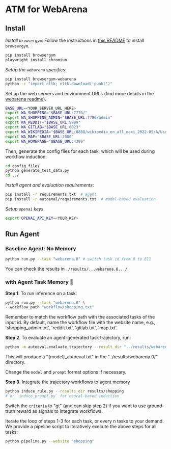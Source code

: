 # ATM for WebArena

## Install

*Install `browsergym`*: Follow the instructions in [this README](https://github.com/ServiceNow/BrowserGym) to install `browsergym`.

```bash
pip install browsergym
playwright install chromium
```

*Setup the `webarena` specifics*:

```bash
pip install browsergym-webarena
python -c "import nltk; nltk.download('punkt')"
```

Set up the web servers and environment URLs (find more details in the [webarena readme](https://github.com/web-arena-x/webarena/blob/main/environment_docker/README.md)).

```bash
BASE_URL=<YOUR_SERVER_URL_HERE>
export WA_SHOPPING="$BASE_URL:7770/"
export WA_SHOPPING_ADMIN="$BASE_URL:7780/admin"
export WA_REDDIT="$BASE_URL:9999"
export WA_GITLAB="$BASE_URL:8023"
export WA_WIKIPEDIA="$BASE_URL:8888/wikipedia_en_all_maxi_2022-05/A/User:The_other_Kiwix_guy/Landing"
export WA_MAP="$BASE_URL:3000"
export WA_HOMEPAGE="$BASE_URL:4399"
```

Then, generate the config files for each task, which will be used during workflow induction.

```bash
cd config_files
python generate_test_data.py
cd ../
```

*Install agent and evaluation requirements*:

```bash
pip install -r requirements.txt  # agent
pip install -r autoeval/requirements.txt  # model-based evaluation
```

*Setup `openai` keys*

```bash
export OPENAI_API_KEY=<YOUR_KEY>
```


## Run Agent

### Baseline Agent: No Memory

```bash
python run.py --task "webarena.0" # switch task id from 0 to 811
```

You can check the results in `./results/...webarena.0.../`.

### with Agent Task Memory :atm:

**Step 1**. To run inference on a task:

```bash
python run.py --task "webarena.0" \
--workflow_path "workflow/shopping.txt"
```

Remember to match the workflow path with the associated tasks of the input id. By default, name the workflow file with the website name, e.g., 'shopping_admin.txt', 'reddit.txt', 'gitlab.txt', 'map.txt'.

**Step 2**. To evaluate an agent-generated task trajectory, run:

```bash
python -m autoeval.evaluate_trajectory --result_dir "../results/webarena.0"
```

This will produce a "{model}_autoeval.txt" in the "../results/webarena.0/" directory.

Change the `model` and `prompt` format options if necessary.

**Step 3**. Integrate the trajectory workflows to agent memory

```bash
python induce_rule.py --results_dir results/shopping
# or `induce_prompt.py` for neural-based induction
```

Switch the `criteria` to "gt" (and can skip step 2) if you want to use ground-truth reward as signals to integrate workflows.

Iterate the loop of steps 1-3 for each task, or every n tasks to your demand.
We provide a pipeline script to iteratively execute the above steps for all tasks:

```bash
python pipeline.py --website "shopping"
```
